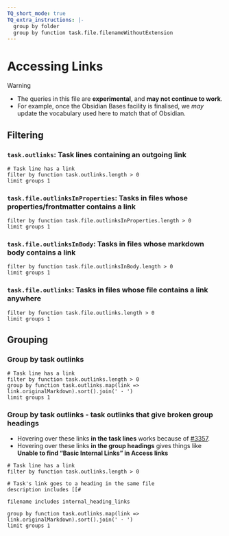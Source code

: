 ```yaml
---
TQ_short_mode: true
TQ_extra_instructions: |-
  group by folder
  group by function task.file.filenameWithoutExtension
---
```


# Accessing Links

> [!Warning]
>
> - The queries in this file are **experimental**, and **may not continue to work**.
> - For example, once the Obsidian Bases facility is finalised, we *may* update the vocabulary used here to match that of Obsidian.

## Filtering

### `task.outlinks`: Task lines containing an outgoing link

```tasks
# Task line has a link
filter by function task.outlinks.length > 0
limit groups 1
```

### `task.file.outlinksInProperties`: Tasks in files whose properties/frontmatter contains a link

```tasks
filter by function task.file.outlinksInProperties.length > 0
limit groups 1
```

### `task.file.outlinksInBody`: Tasks in files whose markdown body contains a link

```tasks
filter by function task.file.outlinksInBody.length > 0
limit groups 1
```

### `task.file.outlinks`: Tasks in files whose file contains a link anywhere

```tasks
filter by function task.file.outlinks.length > 0
limit groups 1
```

## Grouping

### Group by task outlinks

```tasks
# Task line has a link
filter by function task.outlinks.length > 0
group by function task.outlinks.map(link => link.originalMarkdown).sort().join(' · ')
limit groups 1
```

### Group by task outlinks - task outlinks that give broken group headings

- Hovering over these links **in the task lines** works because of [#3357](https://github.com/obsidian-tasks-group/obsidian-tasks/pull/3357).
- Hovering over these links **in the group headings** gives things like **Unable to find “Basic Internal Links” in Access links**

```tasks
# Task line has a link
filter by function task.outlinks.length > 0

# Task's link goes to a heading in the same file
description includes [[#

filename includes internal_heading_links

group by function task.outlinks.map(link => link.originalMarkdown).sort().join(' · ')
limit groups 1
```
